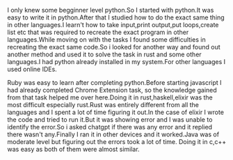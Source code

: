 I only knew some begginner level python.So I started with python.It was easy to write it in python.After that I studied how to do the exact same thing in other languages.I learn't how to take input,print output,put loops,create list etc that was required to recreate the exact program in other languages.While moving on with the tasks I found some difficulties in recreating the exact same code.So i looked for another way and found out another method and used it to solve the task in rust and some other languages.I had python already installed in my system.For other languages I used online IDEs.

Ruby was easy to learn after completing python.Before starting javascript I had already completed Chrome Extension task, so the knowledge gained from that task helped me over here.Doing it in rust,haskell,elixir was the most difficult especially rust.Rust was entirely different from all the languages and I spent a lot of time figuring it out.In the case of elixir I wrote the code and tried to run it.But it was showing error and I was unable to identify the error.So i asked chatgpt if there was any error and it replied there wasn't any.Finally I ran it in other devices and it worked.Java was of moderate level but figuring out the errors took a lot of time.
Doing it in c,c++ was easy as both of them were almost similar.
